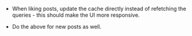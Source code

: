 - When liking posts, update the cache directly instead of refetching the queries - this should make the UI more responsive.

- Do the above for new posts as well.